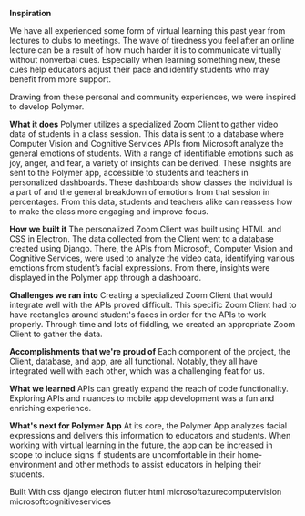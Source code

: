 **Inspiration**

We have all experienced some form of virtual learning this past year from lectures to clubs to meetings. The wave of tiredness you feel after an online lecture can be a result of how much harder it is to communicate virtually without nonverbal cues. Especially when learning something new, these cues help educators adjust their pace and identify students who may benefit from more support.

Drawing from these personal and community experiences, we were inspired to develop Polymer.

**What it does**
Polymer utilizes a specialized Zoom Client to gather video data of students in a class session. This data is sent to a database where Computer Vision and Cognitive Services APIs from Microsoft analyze the general emotions of students. With a range of identifiable emotions such as joy, anger, and fear, a variety of insights can be derived. These insights are sent to the Polymer app, accessible to students and teachers in personalized dashboards. These dashboards show classes the individual is a part of and the general breakdown of emotions from that session in percentages. From this data, students and teachers alike can reassess how to make the class more engaging and improve focus.

**How we built it**
The personalized Zoom Client was built using HTML and CSS in Electron. The data collected from the Client went to a database created using Django. There, the APIs from Microsoft, Computer Vision and Cognitive Services, were used to analyze the video data, identifying various emotions from student’s facial expressions. From there, insights were displayed in the Polymer app through a dashboard.

**Challenges we ran into**
Creating a specialized Zoom Client that would integrate well with the APIs proved difficult. This specific Zoom Client had to have rectangles around student's faces in order for the APIs to work properly. Through time and lots of fiddling, we created an appropriate Zoom Client to gather the data.

**Accomplishments that we're proud of**
Each component of the project, the Client, database, and app, are all functional. Notably, they all have integrated well with each other, which was a challenging feat for us.

**What we learned**
APIs can greatly expand the reach of code functionality. Exploring APIs and nuances to mobile app development was a fun and enriching experience.

**What's next for Polymer App**
At its core, the Polymer App analyzes facial expressions and delivers this information to educators and students. When working with virtual learning in the future, the app can be increased in scope to include signs if students are uncomfortable in their home-environment and other methods to assist educators in helping their students.

Built With
css
django
electron
flutter
html
microsoftazurecomputervision
microsoftcognitiveservices
